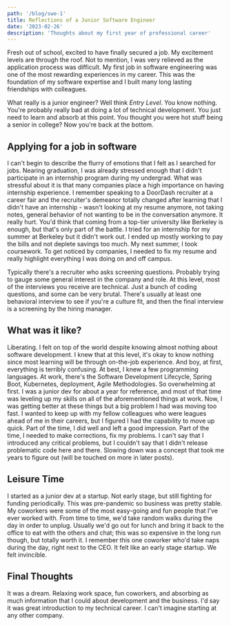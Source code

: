 ```yaml
---
path: '/blog/swe-1'
title: Reflections of a Junior Software Engineer
date: '2023-02-26'
description: 'Thoughts about my first year of professional career'
---
```


Fresh out of school, excited to have finally secured a job. My excitement levels are through the roof. Not to mention, I was very relieved as the application process was difficult. My first job in software engineering was one of the most rewarding experiences in my career. This was the foundation of my software expertise and I built many long lasting friendships with colleagues.

What really is a junior engineer? Well think _Entry Level_. You know nothing. You're probably really bad at doing a lot of technical development. You just need to learn and absorb at this point. You thought you were hot stuff being a senior in college? Now you're back at the bottom.

## Applying for a job in software

I can't begin to describe the flurry of emotions that I felt as I searched for jobs. Nearing graduation, I was already stressed enough that I didn't participate in an internship program during my undergrad. What was stressful about it is that many companies place a high importance on having internship experience. I remember speaking to a DoorDash recruiter at a career fair and the recruiter's demeanor totally changed after learning that I didn't have an internship - wasn't looking at my resume anymore, not taking notes, general behavior of not wanting to be in the conversation anymore. It really hurt. You'd think that coming from a top-tier university like Berkeley is enough, but that's only part of the battle. I tried for an internship for my summer at Berkeley but it didn't work out. I ended up mostly working to pay the bills and not deplete savings too much. My next summer, I took coursework. To get noticed by companies, I needed to fix my resume and really highlight everything I was doing on and off campus.

Typically there's a recruiter who asks screening questions. Probably trying to gauge some general interest in the company and role. At this level, most of the interviews you receive are technical. Just a bunch of coding questions, and some can be very brutal. There's usually at least one behavioral interview to see if you're a culture fit, and then the final interview is a screening by the hiring manager.

## What was it like?

Liberating. I felt on top of the world despite knowing almost nothing about software development. I knew that at this level, it's okay to know nothing since most learning will be through on-the-job experience. And boy, at first, everything is terribly confusing. At best, I knew a few programming languages. At work, there's the Software Development Lifecycle, Spring Boot, Kubernetes, deployment, Agile Methodologies. So overwhelming at first. I was a junior dev for about a year for reference, and most of that time was leveling up my skills on all of the aforementioned things at work. Now, I was getting better at these things but a big problem I had was moving too fast. I wanted to keep up with my fellow colleagues who were leagues ahead of me in their careers, but I figured I had the capability to move up quick. Part of the time, I did well and left a good impression. Part of the time, I needed to make corrections, fix my problems. I can't say that I introduced any critical problems, but I couldn't say that I didn't release problematic code here and there. Slowing down was a concept that took me years to figure out (will be touched on more in later posts).

## Leisure Time

I started as a junior dev at a startup. Not early stage, but still fighting for funding periodically. This was pre-pandemic so business was pretty stable. My coworkers were some of the most easy-going and fun people that I've ever worked with. From time to time, we'd take random walks during the day in order to unplug. Usually we'd go out for lunch and bring it back to the office to eat with the others and chat; this was so expensive in the long run though, but totally worth it. I remember this one coworker who'd take naps during the day, right next to the CEO. It felt like an early stage startup. We felt invincible.

## Final Thoughts

It was a dream. Relaxing work space, fun coworkers, and absorbing as much information that I could about development and the business. I'd say it was great introduction to my technical career. I can't imagine starting at any other company.
